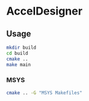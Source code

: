 # AccelDesigner

## Usage

```sh
mkdir build
cd build
cmake ..
make main
```

### MSYS

```sh
cmake .. -G "MSYS Makefiles"
```
